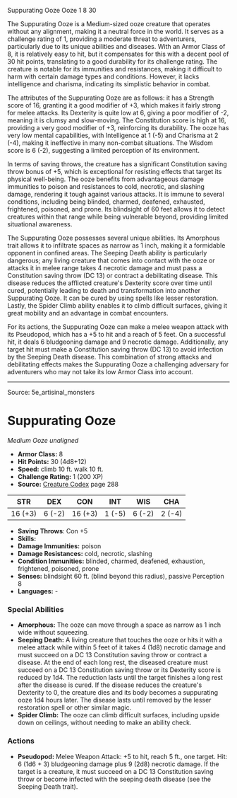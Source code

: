 <MonsterName/>Suppurating Ooze</MonsterName>
<CreatureType/>Ooze</CreatureType>
<CR/>1</CR>
<AC/>8</AC>
<HP/>30</HP>
<summary>The Suppurating Ooze is a Medium-sized ooze creature that operates without any alignment, making it a neutral force in the world. It serves as a challenge rating of 1, providing a moderate threat to adventurers, particularly due to its unique abilities and diseases. With an Armor Class of 8, it is relatively easy to hit, but it compensates for this with a decent pool of 30 hit points, translating to a good durability for its challenge rating. The creature is notable for its immunities and resistances, making it difficult to harm with certain damage types and conditions. However, it lacks intelligence and charisma, indicating its simplistic behavior in combat.</summary>

<detail>

The attributes of the Suppurating Ooze are as follows: it has a Strength score of 16, granting it a good modifier of +3, which makes it fairly strong for melee attacks. Its Dexterity is quite low at 6, giving a poor modifier of -2, meaning it is clumsy and slow-moving. The Constitution score is high at 16, providing a very good modifier of +3, reinforcing its durability. The ooze has very low mental capabilities, with Intelligence at 1 (-5) and Charisma at 2 (-4), making it ineffective in many non-combat situations. The Wisdom score is 6 (-2), suggesting a limited perception of its environment.

In terms of saving throws, the creature has a significant Constitution saving throw bonus of +5, which is exceptional for resisting effects that target its physical well-being. The ooze benefits from advantageous damage immunities to poison and resistances to cold, necrotic, and slashing damage, rendering it tough against various attacks. It is immune to several conditions, including being blinded, charmed, deafened, exhausted, frightened, poisoned, and prone. Its blindsight of 60 feet allows it to detect creatures within that range while being vulnerable beyond, providing limited situational awareness.

The Suppurating Ooze possesses several unique abilities. Its Amorphous trait allows it to infiltrate spaces as narrow as 1 inch, making it a formidable opponent in confined areas. The Seeping Death ability is particularly dangerous; any living creature that comes into contact with the ooze or attacks it in melee range takes 4 necrotic damage and must pass a Constitution saving throw (DC 13) or contract a debilitating disease. This disease reduces the afflicted creature's Dexterity score over time until cured, potentially leading to death and transformation into another Suppurating Ooze. It can be cured by using spells like lesser restoration. Lastly, the Spider Climb ability enables it to climb difficult surfaces, giving it great mobility and an advantage in combat encounters.

For its actions, the Suppurating Ooze can make a melee weapon attack with its Pseudopod, which has a +5 to hit and a reach of 5 feet. On a successful hit, it deals 6 bludgeoning damage and 9 necrotic damage. Additionally, any target hit must make a Constitution saving throw (DC 13) to avoid infection by the Seeping Death disease. This combination of strong attacks and debilitating effects makes the Suppurating Ooze a challenging adversary for adventurers who may not take its low Armor Class into account.</detail>



---

Source: 5e_artisinal_monsters

# Suppurating Ooze

*Medium* *Ooze* *unaligned*

- **Armor Class:** 8
- **Hit Points:** 30 (4d8+12)
- **Speed:** climb 10 ft. walk 10 ft.
- **Challenge Rating:** 1 (200 XP)
- **Source:** [Creature Codex](https://koboldpress.com/kpstore/product/creature-codex-for-5th-edition-dnd) page 288

| STR | DEX | CON | INT | WIS | CHA |
| --- | --- | --- | --- | --- | --- |
| 16 (+3) | 6 (-2) | 16 (+3) | 1 (-5) | 6 (-2) | 2 (-4) |

- **Saving Throws**: Con +5
- **Skills:** 
- **Damage Immunities:** poison
- **Damage Resistances:** cold, necrotic, slashing
- **Condition Immunities:** blinded, charmed, deafened, exhaustion, frightened, poisoned, prone
- **Senses:** blindsight 60 ft. (blind beyond this radius), passive Perception 8
- **Languages:** -

### Special Abilities

- **Amorphous:** The ooze can move through a space as narrow as 1 inch wide without squeezing.
- **Seeping Death:** A living creature that touches the ooze or hits it with a melee attack while within 5 feet of it takes 4 (1d8) necrotic damage and must succeed on a DC 13 Constitution saving throw or contract a disease. At the end of each long rest, the diseased creature must succeed on a DC 13 Constitution saving throw or its Dexterity score is reduced by 1d4. The reduction lasts until the target finishes a long rest after the disease is cured. If the disease reduces the creature's Dexterity to 0, the creature dies and its body becomes a suppurating ooze 1d4 hours later. The disease lasts until removed by the lesser restoration spell or other similar magic.
- **Spider Climb:** The ooze can climb difficult surfaces, including upside down on ceilings, without needing to make an ability check.

### Actions

- **Pseudopod:** Melee Weapon Attack: +5 to hit, reach 5 ft., one target. Hit: 6 (1d6 + 3) bludgeoning damage plus 9 (2d8) necrotic damage. If the target is a creature, it must succeed on a DC 13 Constitution saving throw or become infected with the seeping death disease (see the Seeping Death trait).




